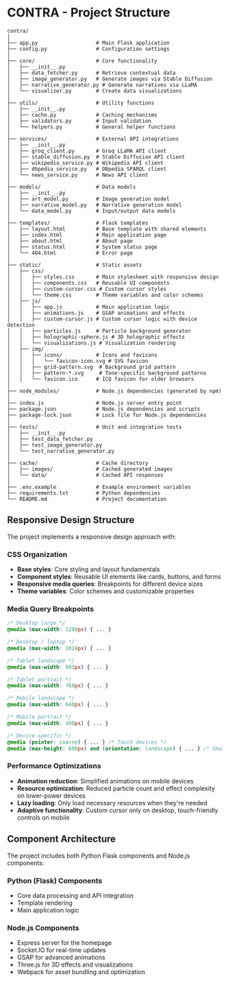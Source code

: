 # CONTRA - Project Structure

```
contra/
│
├── app.py                   # Main Flask application
├── config.py                # Configuration settings
│
├── core/                    # Core functionality
│   ├── __init__.py
│   ├── data_fetcher.py      # Retrieve contextual data
│   ├── image_generator.py   # Generate images via Stable Diffusion
│   ├── narrative_generator.py # Generate narratives via LLaMA
│   └── visualizer.py        # Create data visualizations
│
├── utils/                   # Utility functions
│   ├── __init__.py
│   ├── cache.py             # Caching mechanisms
│   ├── validators.py        # Input validation
│   └── helpers.py           # General helper functions
│
├── services/                # External API integrations
│   ├── __init__.py
│   ├── groq_client.py       # Groq LLaMA API client
│   ├── stable_diffusion.py  # Stable Diffusion API client
│   ├── wikipedia_service.py # Wikipedia API client
│   ├── dbpedia_service.py   # DBpedia SPARQL client
│   └── news_service.py      # News API client
│
├── models/                  # Data models
│   ├── __init__.py
│   ├── art_model.py         # Image generation model
│   ├── narrative_model.py   # Narrative generation model
│   └── data_model.py        # Input/output data models
│
├── templates/               # Flask templates
│   ├── layout.html          # Base template with shared elements
│   ├── index.html           # Main application page
│   ├── about.html           # About page
│   ├── status.html          # System status page
│   └── 404.html             # Error page
│
├── static/                  # Static assets
│   ├── css/
│   │   ├── styles.css       # Main stylesheet with responsive design
│   │   ├── components.css   # Reusable UI components
│   │   ├── custom-cursor.css # Custom cursor styles
│   │   └── theme.css        # Theme variables and color schemes
│   ├── js/
│   │   ├── app.js           # Main application logic
│   │   ├── animations.js    # GSAP animations and effects
│   │   ├── custom-cursor.js # Custom cursor logic with device detection
│   │   ├── particles.js     # Particle background generator
│   │   ├── holographic-sphere.js # 3D holographic effects
│   │   └── visualizations.js # Visualization rendering
│   ├── img/
│   │   ├── icons/           # Icons and favicons
│   │   │   └── favicon-icon.svg # SVG favicon
│   │   ├── grid-pattern.svg  # Background grid pattern
│   │   ├── pattern-*.svg     # Tone-specific background patterns
│   │   └── favicon.ico      # ICO favicon for older browsers
│
├── node_modules/            # Node.js dependencies (generated by npm)
│
├── index.js                 # Node.js server entry point
├── package.json             # Node.js dependencies and scripts
├── package-lock.json        # Lock file for Node.js dependencies
│
├── tests/                   # Unit and integration tests
│   ├── __init__.py
│   ├── test_data_fetcher.py
│   ├── test_image_generator.py
│   └── test_narrative_generator.py
│
├── cache/                   # Cache directory
│   ├── images/              # Cached generated images
│   └── data/                # Cached API responses
│
├── .env.example             # Example environment variables
├── requirements.txt         # Python dependencies
└── README.md                # Project documentation
```

## Responsive Design Structure

The project implements a responsive design approach with:

### CSS Organization
- **Base styles**: Core styling and layout fundamentals
- **Component styles**: Reusable UI elements like cards, buttons, and forms
- **Responsive media queries**: Breakpoints for different device sizes
- **Theme variables**: Color schemes and customizable properties

### Media Query Breakpoints
```css
/* Desktop large */
@media (max-width: 1280px) { ... }

/* Desktop / laptop */
@media (max-width: 1024px) { ... }

/* Tablet landscape */
@media (max-width: 991px) { ... }

/* Tablet portrait */
@media (max-width: 768px) { ... }

/* Mobile landscape */
@media (max-width: 640px) { ... }

/* Mobile portrait */
@media (max-width: 480px) { ... }

/* Device-specific */
@media (pointer: coarse) { ... } /* Touch devices */
@media (max-height: 600px) and (orientation: landscape) { ... } /* Small-height devices */
```

### Performance Optimizations
- **Animation reduction**: Simplified animations on mobile devices
- **Resource optimization**: Reduced particle count and effect complexity on lower-power devices
- **Lazy loading**: Only load necessary resources when they're needed
- **Adaptive functionality**: Custom cursor only on desktop, touch-friendly controls on mobile

## Component Architecture

The project includes both Python Flask components and Node.js components:

### Python (Flask) Components
- Core data processing and API integration
- Template rendering
- Main application logic

### Node.js Components
- Express server for the homepage
- Socket.IO for real-time updates
- GSAP for advanced animations
- Three.js for 3D effects and visualizations
- Webpack for asset bundling and optimization
``` 